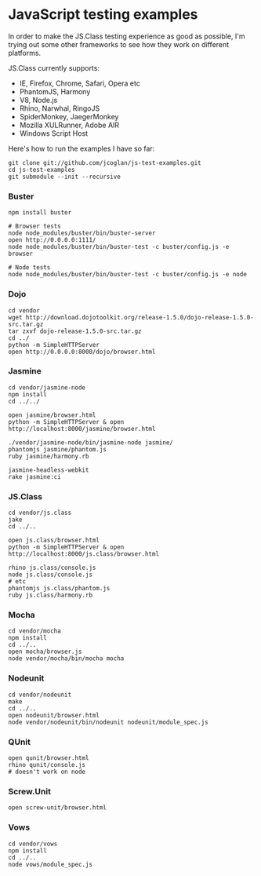 # JavaScript testing examples

In order to make the JS.Class testing experience as good as possible, I'm trying
out some other frameworks to see how they work on different platforms.

JS.Class currently supports:

* IE, Firefox, Chrome, Safari, Opera etc
* PhantomJS, Harmony
* V8, Node.js
* Rhino, Narwhal, RingoJS
* SpiderMonkey, JaegerMonkey
* Mozilla XULRunner, Adobe AIR
* Windows Script Host

Here's how to run the examples I have so far:

    git clone git://github.com/jcoglan/js-test-examples.git
    cd js-test-examples
    git submodule --init --recursive

### Buster

    npm install buster
    
    # Browser tests
    node node_modules/buster/bin/buster-server
    open http://0.0.0.0:1111/
    node node_modules/buster/bin/buster-test -c buster/config.js -e browser
    
    # Node tests
    node node_modules/buster/bin/buster-test -c buster/config.js -e node

### Dojo

    cd vendor
    wget http://download.dojotoolkit.org/release-1.5.0/dojo-release-1.5.0-src.tar.gz
    tar zxvf dojo-release-1.5.0-src.tar.gz
    cd ../
    python -m SimpleHTTPServer
    open http://0.0.0.0:8000/dojo/browser.html

### Jasmine

    cd vendor/jasmine-node
    npm install
    cd ../../
    
    open jasmine/browser.html
    python -m SimpleHTTPServer & open http://localhost:8000/jasmine/browser.html
    
    ./vendor/jasmine-node/bin/jasmine-node jasmine/
    phantomjs jasmine/phantom.js
    ruby jasmine/harmony.rb
    
    jasmine-headless-webkit
    rake jasmine:ci

### JS.Class

    cd vendor/js.class
    jake
    cd ../..
    
    open js.class/browser.html
    python -m SimpleHTTPServer & open http://localhost:8000/js.class/browser.html
    
    rhino js.class/console.js
    node js.class/console.js
    # etc
    phantomjs js.class/phantom.js
    ruby js.class/harmony.rb

### Mocha

    cd vendor/mocha
    npm install
    cd ../..
    open mocha/browser.js
    node vendor/mocha/bin/mocha mocha

### Nodeunit

    cd vendor/nodeunit
    make
    cd ../..
    open nodeunit/browser.html
    node vendor/nodeunit/bin/nodeunit nodeunit/module_spec.js

### QUnit

    open qunit/browser.html
    rhino qunit/console.js
    # doesn't work on node

### Screw.Unit

    open screw-unit/browser.html

### Vows

    cd vendor/vows
    npm install
    cd ../..
    node vows/module_spec.js

